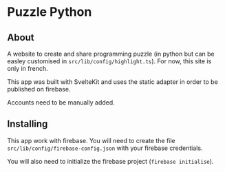 # Puzzle Python

## About

A website to create and share programming puzzle (in python but can be easley customised in `src/lib/config/highlight.ts`). For now, this site is only in french.

This app was built with SvelteKit and uses the static adapter in order to be published on firebase.

Accounts need to be manually added.

## Installing

This app work with firebase. You will need to create the file `src/lib/config/firebase-config.json` with your firebase credentials.

You will also need to initialize the firebase project (`firebase initialise`).
